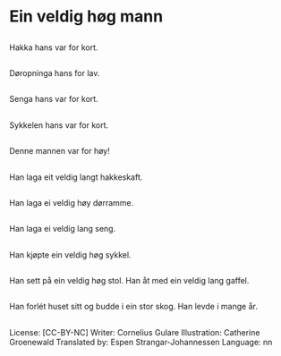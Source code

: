 # Ein veldig høg mann

##
Hakka hans var for kort.

##
Døropninga hans for lav.

##
Senga hans var for kort.

##
Sykkelen hans var for kort.

##
Denne mannen var for høy!

##
Han laga eit veldig langt hakkeskaft.

##
Han laga ei veldig høy dørramme.

##
Han laga ei veldig lang seng.

##
Han kjøpte ein veldig høg sykkel.

##
Han sett på ein veldig høg stol. Han åt med ein veldig lang gaffel.

##
Han forlét huset sitt og budde i ein stor skog. Han levde i mange år.

##
License: [CC-BY-NC]
Writer: Cornelius Gulare
Illustration: Catherine Groenewald
Translated by: Espen Strangar-Johannessen
Language: nn

